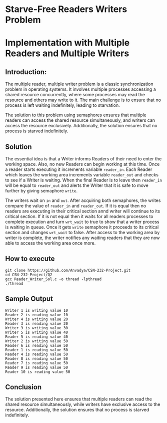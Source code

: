 # Starve-Free Readers Writers Problem 
# Implementation with Multiple Readers and Multiple Writers

## Introduction:
The multiple reader, multiple writer problem is a classic synchronization problem in operating systems. It involves multiple processes accessing a shared resource concurrently, where some processes may read the resource and others may write to it. The main challenge is to ensure that no process is left waiting indefinitely, leading to starvation.

The solution to this problem using semaphores ensures that multiple readers can access the shared resource simultaneously, and writers can access the resource exclusively. Additionally, the solution ensures that no process is starved indefinitely.
## Solution

The essential idea is that a Writer informs Readers of their need to enter the working space. Also, no new Readers can begin working at this time. Once a reader starts executing it increments variable `reader_in`. Each Reader which leaves the working area increments variable `reader_out` and checks to see if a Writer is waiting. When the final Reader is to leave then `reader_in` will be equal to `reader_out` and alerts the Writer that it is safe to move further by giving semaphore `write`.

The writers wait on `in` and `out`. After acquiring both semaphores, the writes compare the value of `reader_in` and `reader_out`. If it is equal then no readers are executing in their critical section annd writer will continue to its critical section. If it is not equal then it waits for all readers processes to complete execution and turn `wrt_wait` to true to show that a writer process is waiting in queue. Once it gets `write` semaphore it proceeds to its critical section and changes `wrt_wait` to false. After access to the working area by writer is complete, the writer notifies any waiting readers that they are now able to access the working area once more.

## How to execute

```
git clone https://github.com/Anvadya/CSN-232-Project.git
cd CSN-232-Project/Q2
gcc Reader_Writer_Sol.c -o thread -lpthread
./thread
```
## Sample Output
```
Writer 1 is writing value 10 
Reader 2 is reading value 10
Writer 4 is writing value 20 
Reader 3 is reading value 20
Writer 3 is writing value 30 
Writer 5 is writing value 40 
Reader 5 is reading value 40
Writer 2 is writing value 50 
Reader 6 is reading value 50
Reader 1 is reading value 50
Reader 4 is reading value 50
Reader 8 is reading value 50
Reader 7 is reading value 50
Reader 9 is reading value 50
Reader 10 is reading value 50

```
## Conclusion

The solution presented here ensures that multiple readers can read the shared resource simultaneously, while writers have exclusive access to the resource. Additionally, the solution ensures that no process is starved indefinitely.
